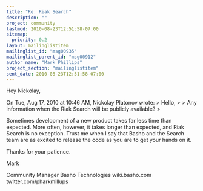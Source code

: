 ```yaml
---
title: "Re: Riak Search"
description: ""
project: community
lastmod: 2010-08-23T12:51:58-07:00
sitemap:
  priority: 0.2
layout: mailinglistitem
mailinglist_id: "msg00935"
mailinglist_parent_id: "msg00912"
author_name: "Mark Phillips"
project_section: "mailinglistitem"
sent_date: 2010-08-23T12:51:58-07:00
---
```



Hey Nickolay,

On Tue, Aug 17, 2010 at 10:46 AM, Nickolay Platonov  wrote:
&gt; Hello,
&gt;
&gt; Any information when the Riak Search will be publicly available?
&gt;

Sometimes development of a new product takes far less time than
expected. More often, however, it takes longer than expected, and Riak
Search is no exception. Trust me when I say that Basho and the Search
team are as excited to release the code as you are to get your hands
on it.

Thanks for your patience.

Mark

Community Manager
Basho Technologies
wiki.basho.com
twitter.com/pharkmillups

